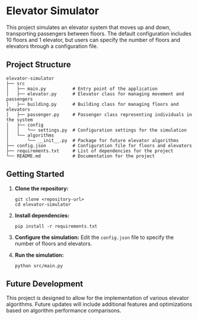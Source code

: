 # Elevator Simulator

This project simulates an elevator system that moves up and down, transporting passengers between floors. The default configuration includes 10 floors and 1 elevator, but users can specify the number of floors and elevators through a configuration file.

## Project Structure

```
elevator-simulator
├── src
│   ├── main.py          # Entry point of the application
│   ├── elevator.py      # Elevator class for managing movement and passengers
│   ├── building.py      # Building class for managing floors and elevators
│   ├── passenger.py     # Passenger class representing individuals in the system
│   ├── config
│   │   └── settings.py  # Configuration settings for the simulation
│   └── algorithms
│       └── __init__.py  # Package for future elevator algorithms
├── config.json          # Configuration file for floors and elevators
├── requirements.txt     # List of dependencies for the project
└── README.md            # Documentation for the project
```

## Getting Started

1. **Clone the repository:**
   ```
   git clone <repository-url>
   cd elevator-simulator
   ```

2. **Install dependencies:**
   ```
   pip install -r requirements.txt
   ```

3. **Configure the simulation:**
   Edit the `config.json` file to specify the number of floors and elevators.

4. **Run the simulation:**
   ```
   python src/main.py
   ```

## Future Development

This project is designed to allow for the implementation of various elevator algorithms. Future updates will include additional features and optimizations based on algorithm performance comparisons.